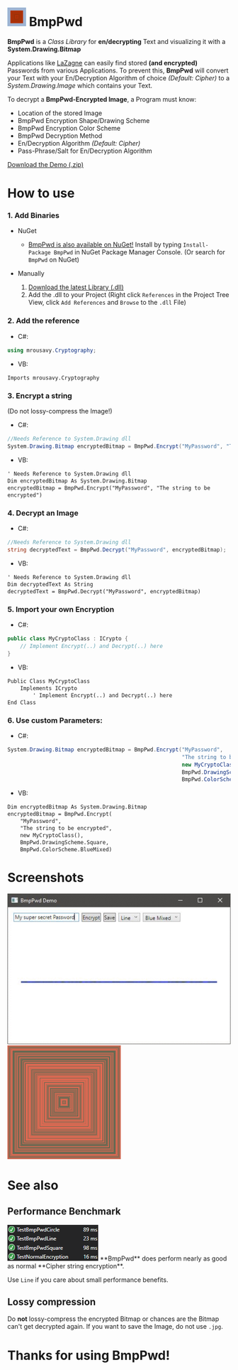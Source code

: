 # <img src="https://github.com/mrousavy/BmpPwd/blob/master/Images/Logo.png?raw=true" width="42"> BmpPwd
**BmpPwd** is a _Class Library_ for **en/decrypting** Text and visualizing it with a **System.Drawing.Bitmap**

Applications like [LaZagne](https://github.com/AlessandroZ/LaZagne) can easily find stored **(and encrypted)** Passwords from various Applications. To prevent this, **BmpPwd** will convert your Text with your En/Decryption Algorithm of choice _(Default: Cipher)_ to a _System.Drawing.Image_ which contains your Text.

To decrypt a **BmpPwd-Encrypted Image**, a Program must know:
   * Location of the stored Image
   * BmpPwd Encryption Shape/Drawing Scheme
   * BmpPwd Encryption Color Scheme
   * BmpPwd Decryption Method
   * En/Decryption Algorithm _(Default: Cipher)_
   * Pass-Phrase/Salt for En/Decryption Algorithm
   
[Download the Demo (.zip)](https://github.com/mrousavy/BmpPwd/releases/download/1.0.0.5/BmpPwdTest.zip)

# How to use

### 1. Add Binaries
   + NuGet
      * [BmpPwd is also available on NuGet!](https://www.nuget.org/packages/BmpPwd)   Install by typing `Install-Package BmpPwd` in NuGet Package Manager Console. (Or search for `BmpPwd` on NuGet)

   + Manually
      1. [Download the latest Library (.dll)](https://github.com/mrousavy/BmpPwd/releases/download/1.0.0.5/BmpPwd.dll)
      2. Add the .dll to your Project   (Right click `References` in the Project Tree View, click `Add References` and `Browse` to the `.dll` File)

### 2. Add the reference
   * C#:
   ```C#
   using mrousavy.Cryptography;
   ```
   
   * VB:
   ```VB
   Imports mrousavy.Cryptography
   ```

### 3. Encrypt a string
(Do not lossy-compress the Image!)
   * C#:
   ```C#
   //Needs Reference to System.Drawing dll
   System.Drawing.Bitmap encryptedBitmap = BmpPwd.Encrypt("MyPassword", "The string to be encrypted");
   ```
   
   * VB:
   ```VB
   ' Needs Reference to System.Drawing dll
   Dim encryptedBitmap As System.Drawing.Bitmap
   encryptedBitmap = BmpPwd.Encrypt("MyPassword", "The string to be encrypted")
   ```
   
### 4. Decrypt an Image
   * C#:
   ```C#
   //Needs Reference to System.Drawing dll
   string decryptedText = BmpPwd.Decrypt("MyPassword", encryptedBitmap);
   ```
   
   * VB:
   ```VB
   ' Needs Reference to System.Drawing dll
   Dim decryptedText As String 
   decryptedText = BmpPwd.Decrypt("MyPassword", encryptedBitmap)
   ```
   
### 5. Import your own Encryption
   * C#:
   ```C#
   public class MyCryptoClass : ICrypto {
       // Implement Encrypt(..) and Decrypt(..) here
   }
   ```
   
   * VB:
   ```VB
   Public Class MyCryptoClass
       Implements ICrypto
           ' Implement Encrypt(..) and Decrypt(..) here
   End Class
   ```

### 6. Use custom Parameters:
   * C#:
   ```C#
   System.Drawing.Bitmap encryptedBitmap = BmpPwd.Encrypt("MyPassword",
                                                          "The string to be encrypted",
                                                          new MyCryptoClass(),
                                                          BmpPwd.DrawingScheme.Square,
                                                          BmpPwd.ColorScheme.BlueMixed);
   ```
   
   * VB:
   ```VB
   Dim encryptedBitmap As System.Drawing.Bitmap
   encryptedBitmap = BmpPwd.Encrypt(
       "MyPassword",
       "The string to be encrypted",
       new MyCryptoClass(),
       BmpPwd.DrawingScheme.Square,
       BmpPwd.ColorScheme.BlueMixed)
   ```

# Screenshots
<img src="https://github.com/mrousavy/BmpPwd/blob/master/Images/Screenshots.gif?raw=true" alt="Screenshots in a gif">


<img src="https://github.com/mrousavy/BmpPwd/blob/master/Images/password.png?raw=true" alt="The Password 'password' in Rainbow/Square">

# See also
## Performance Benchmark
<img src="https://github.com/mrousavy/BmpPwd/blob/master/Images/Benchmark.png?raw=true" alt="Benchmark (BmpPwd: 23ms | Normal Text: 16ms)">
**BmpPwd** does perform nearly as good as normal **Cipher string encryption**.

Use `Line` if you care about small performance benefits.

## Lossy compression
Do **not** lossy-compress the encrypted Bitmap or chances are the Bitmap can't get decrypted again. If you want to save the Image, do not use `.jpg`.


# Thanks for using BmpPwd!
